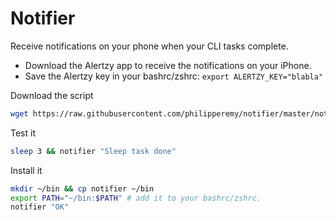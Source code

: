 # Notifier
Receive notifications on your phone when your CLI tasks complete.

- Download the Alertzy app to receive the notifications on your iPhone.
- Save the Alertzy key in your bashrc/zshrc: `export ALERTZY_KEY="blabla"`

Download the script
```bash
wget https://raw.githubusercontent.com/philipperemy/notifier/master/notifier && chmod +x notifier
```

Test it
```bash
sleep 3 && notifier "Sleep task done"
```

Install it
```bash
mkdir ~/bin && cp notifier ~/bin
export PATH="~/bin:$PATH" # add it to your bashrc/zshrc.
notifier "OK"
```

